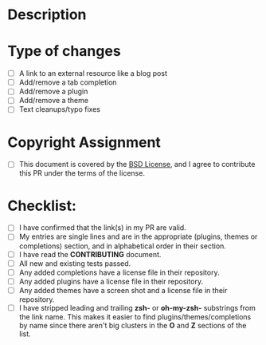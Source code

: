 <!--- Provide a general summary of your changes in the Title above -->
<!--- If you're unsure about anything in this checklist, don't hesitate to create a PR and ask. I'm happy to help! -->

# Description

<!--- Describe your changes in detail, ideally [linking](example.com) to the project/resouce in this description. -->

# Type of changes

<!--- What types of changes does your submission introduce? Put an `x` in all the boxes that apply: -->

- [ ] A link to an external resource like a blog post
- [ ] Add/remove a tab completion
- [ ] Add/remove a plugin
- [ ] Add/remove a theme
- [ ] Text cleanups/typo fixes

# Copyright Assignment

- [ ] This document is covered by the [BSD License](https://github.com/nholuongut/zsh-plugins/blob/master/LICENSE), and I agree to contribute this PR under the terms of the license.

# Checklist:

<!---
Go over all the following points, and put an `x` in all the boxes that apply. 

You only need to check the box for completions/plugins/themes if you added something in those categories
-->

- [ ] I have confirmed that the link(s) in my PR are valid.
- [ ] My entries are single lines and are in the appropriate (plugins, themes or completions) section, and in alphabetical order in their section.
- [ ] I have read the **CONTRIBUTING** document.
- [ ] All new and existing tests passed.
- [ ] Any added completions have a license file in their repository.
- [ ] Any added plugins have a license file in their repository.
- [ ] Any added themes have a screen shot and a license file in their repository.
- [ ] I have stripped leading and trailing **zsh-** or **oh-my-zsh-** substrings from the link name. This makes it easier to find plugins/themes/completions by name since there aren't big clusters in the **O** and **Z** sections of the list.
